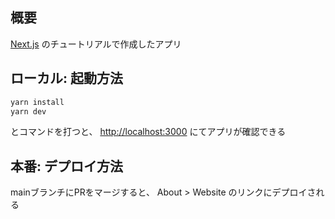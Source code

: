 ## 概要
[Next.js](https://nextjs.org/) のチュートリアルで作成したアプリ

## ローカル: 起動方法

```bash
yarn install
yarn dev
```
とコマンドを打つと、
 [http://localhost:3000](http://localhost:3000) にてアプリが確認できる


## 本番: デプロイ方法
mainブランチにPRをマージすると、
About > Website のリンクにデプロイされる